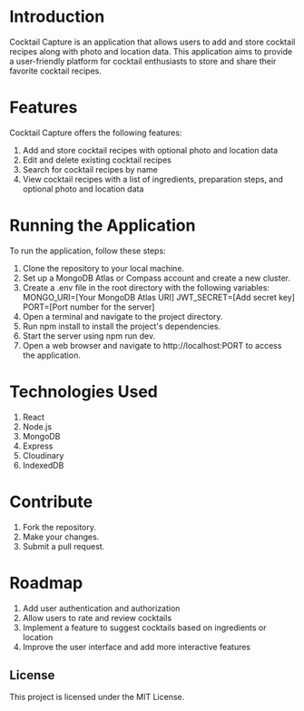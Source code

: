 <h1>Introduction</h1>

Cocktail Capture is an application that allows users to add and store cocktail recipes along with photo and location data. This application aims to provide a user-friendly platform for cocktail enthusiasts to store and share their favorite cocktail recipes.

<h1>Features</h1>

Cocktail Capture offers the following features:

<ol>
<li>Add and store cocktail recipes with optional photo and location data</li>
<li>Edit and delete existing cocktail recipes</li>
<li>Search for cocktail recipes by name</li>
<li>View cocktail recipes with a list of ingredients, preparation steps, and optional photo and location data</li>
</ol>

<h1>Running the Application</h1>

<p>To run the application, follow these steps:</p>

1. Clone the repository to your local machine.
2. Set up a MongoDB Atlas or Compass account and create a new cluster.
3. Create a .env file in the root directory with the following variables:
MONGO_URI=[Your MongoDB Atlas URI]
JWT_SECRET=[Add secret key]
PORT=[Port number for the server]
4. Open a terminal and navigate to the project directory.
5. Run npm install to install the project's dependencies.
6. Start the server using npm run dev.
7. Open a web browser and navigate to http://localhost:PORT to access the application.

<h1>Technologies Used</h1>

<ol>
<li>React</li>
<li>Node.js</li>
<li>MongoDB</li>
<li>Express</li>
<li>Cloudinary</li>
<li>IndexedDB</li>
</ol>

<h1>Contribute</h1>

<ol>
<li>Fork the repository.</li>
<li>Make your changes.</li>
<li>Submit a pull request.</li>
</ol>

<h1>Roadmap</h1>

<ol>
<li>Add user authentication and authorization</li>
<li>Allow users to rate and review cocktails</li>
<li>Implement a feature to suggest cocktails based on ingredients or location</li>
<li>Improve the user interface and add more interactive features</li>
</ol>

<h2>License</h2>

This project is licensed under the MIT License.
